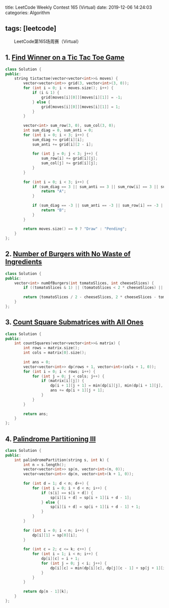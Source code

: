 title: LeetCode Weekly Contest 165 (Virtual)
date: 2019-12-06 14:24:03
categories: Algorithm

tags: [leetcode]
---

　　LeetCode第165场周赛（Virtual）

<!-- more -->

## 1. [Find Winner on a Tic Tac Toe Game](https://leetcode.com/contest/weekly-contest-165/problems/find-winner-on-a-tic-tac-toe-game/)

```C++
class Solution {
public:
    string tictactoe(vector<vector<int>>& moves) {
        vector<vector<int>> grid(3, vector<int>(3, 0));
        for (int i = 0; i < moves.size(); i++) {
            if (i & 1) {
                grid[moves[i][0]][moves[i][1]] = -1;
            } else {
                grid[moves[i][0]][moves[i][1]] = 1;
            }
        }
        
        vector<int> sum_row(3, 0), sum_col(3, 0);
        int sum_diag = 0, sum_anti = 0;
        for (int i = 0; i < 3; i++) {
            sum_diag += grid[i][i];
            sum_anti += grid[i][2 - i];
            
            for (int j = 0; j < 3; j++) {
                sum_row[i] += grid[i][j];
                sum_col[j] += grid[i][j];
            }
        }
        
        for (int i = 0; i < 3; i++) {
            if (sum_diag == 3 || sum_anti == 3 || sum_row[i] == 3 || sum_col[i] == 3) {
                return "A";
            }
            
            if (sum_diag == -3 || sum_anti == -3 || sum_row[i] == -3 || sum_col[i] == -3) {
                return "B";
            }
        }
        
        return moves.size() == 9 ? "Draw" : "Pending";
    }
};
```

## 2. [Number of Burgers with No Waste of Ingredients](https://leetcode.com/contest/weekly-contest-165/problems/number-of-burgers-with-no-waste-of-ingredients/)

```C++
class Solution {
public:
    vector<int> numOfBurgers(int tomatoSlices, int cheeseSlices) {
        if ((tomatoSlices & 1) || (tomatoSlices < 2 * cheeseSlices) || (tomatoSlices > 4 * cheeseSlices)) return {};
        
        return {tomatoSlices / 2 - cheeseSlices, 2 * cheeseSlices - tomatoSlices / 2};
    }
};
```

## 3. [Count Square Submatrices with All Ones](https://leetcode.com/contest/weekly-contest-165/problems/count-square-submatrices-with-all-ones/)

```C++
class Solution {
public:
    int countSquares(vector<vector<int>>& matrix) {
        int rows = matrix.size();
        int cols = matrix[0].size();
        
        int ans = 0;
        vector<vector<int>> dp(rows + 1, vector<int>(cols + 1, 0));
        for (int i = 0; i < rows; i++) {
            for (int j = 0; j < cols; j++) {
                if (matrix[i][j]) {
                    dp[i + 1][j + 1] = min(dp[i][j], min(dp[i + 1][j], dp[i][j + 1])) + 1;
                    ans += dp[i + 1][j + 1];
                }
            }
        }
        
        return ans;
    }
};
```

## 4. [Palindrome Partitioning III](https://leetcode.com/contest/weekly-contest-165/problems/palindrome-partitioning-iii/)

```C++
class Solution {
public:
    int palindromePartition(string s, int k) {
        int n = s.length();
        vector<vector<int>> sp(n, vector<int>(n, 0));
        vector<vector<int>> dp(n, vector<int>(k + 1, 0));
        
        for (int d = 1; d < n; d++) {
            for (int i = 0; i + d < n; i++) {
                if (s[i] == s[i + d]) {
                    sp[i][i + d] = sp[i + 1][i + d - 1];
                } else {
                    sp[i][i + d] = sp[i + 1][i + d - 1] + 1;
                }
            }
        }
        
        for (int i = 0; i < n; i++) {
            dp[i][1] = sp[0][i];
        }
        
        for (int c = 2; c <= k; c++) {
            for (int i = 1; i < n; i++) {
                dp[i][c] = i + 1;
                for (int j = 0; j < i; j++) {
                    dp[i][c] = min(dp[i][c], dp[j][c - 1] + sp[j + 1][i]);
                }
            }
        }
        
        return dp[n - 1][k];
    }
};
```

